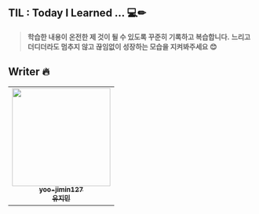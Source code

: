 ## TIL : Today I Learned ... 💻✏

> **학습한 내용이 온전한 제 것이 될 수 있도록 꾸준히 기록하고 복습합니다.**
> **느리고 더디더라도 멈추지 않고 끊임없이 성장하는 모습을 지켜봐주세요 😊**

## Writer 🔥
<table align="center">
   <tr>
        <td align="center"><a href="https://github.com/yoo-jimin127"><img src="https://avatars.githubusercontent.com/u/66112716?v=4" width="200px;" alt=""/><br /><sub><b>yoo-jimin127<br/>유지민</b></sub></a></td>
   </tr>
</table>